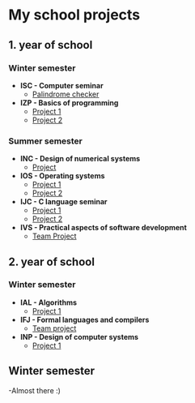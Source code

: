 # My school projects

## 1. year of school

### Winter semester

- **ISC - Computer seminar**
  - [Palindrome checker](https://github.com/H0CK3Y03/isc-palindrome)
- **IZP - Basics of programming**
  - [Project 1](https://github.com/H0CK3Y03/IZP-project1)
  - [Project 2](https://github.com/H0CK3Y03/IZP-project2)

### Summer semester

- **INC - Design of numerical systems**
  - [Project](https://github.com/H0CK3Y03/INC-project)
- **IOS - Operating systems**
  - [Project 1](https://github.com/H0CK3Y03/IOS-project1)
  - [Project 2](https://github.com/H0CK3Y03/IOS-project2)
- **IJC - C language seminar**
  - [Project 1](https://github.com/H0CK3Y03/IJC-project1)
  - [Project 2](https://github.com/H0CK3Y03/IJC-project2)
- **IVS - Practical aspects of software development**
  - [Team Project](https://github.com/H0CK3Y03/dont_ivs_yourself)
  
## 2. year of school

### Winter semester

- **IAL - Algorithms**
  - [Project 1](placeholder)
- **IFJ - Formal languages and compilers**
  - [Team project](https://github.com/H0CK3Y03/ifj-team-project-zig-compiler)
- **INP - Design of computer systems**
  - [Project 1](placeholder)

## Winter semester
-Almost there :)
